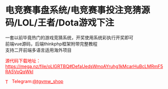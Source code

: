 # 电竞赛事盘系统/电竞赛事投注竞猜源码/LOL/王者/Dota游戏下注

一套以前毕竟热门的游戏竞猜系统，开奖使用系统彩执行开奖即可<br>前端vue源码，后端thinkphp框架附带完整教程<br>支持二开前端多语言适用海外项目<br>



<p style="color: red;">源代码下载地址：<a href="https://mega.nz/file/oLlGRTBQ#DefaUedsWmoAYruhg1kMcarHuBcLMRmF5RA5VoQqWkI" style="color: red;">https://mega.nz/file/oLlGRTBQ#DefaUedsWmoAYruhg1kMcarHuBcLMRmF5RA5VoQqWkI</a></p><p style="color: red;"><img src="https://cdn-icons-png.flaticon.com/512/2111/2111646.png" alt="Telegram Icon" style="width: 16px; vertical-align: middle; margin-right: 5px;">Telegram:<a href="https://t.me/tgymw_shop" style="color: red;">@tgymw_shop</a></p>
